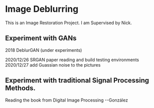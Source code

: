 # Image Deblurring
This is an Image Restoration Project. I am Supervised by Nick.  


## Experiment with GANs
2018 DeblurGAN (under experiments)

2020/12/26 SRGAN paper reading and build testing environments
2020/12/27 add Guassian noise to the pictures

## Experiment with traditional Signal Processing Methods.

Reading the book from Digital Image Processing --González
